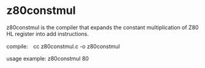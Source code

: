 # z80constmul
z80constmul is the compiler that expands the constant multiplication of Z80 HL register into add instructions.

compile:　cc z80constmul.c -o z80constmul

usage example: z80constmul 80
